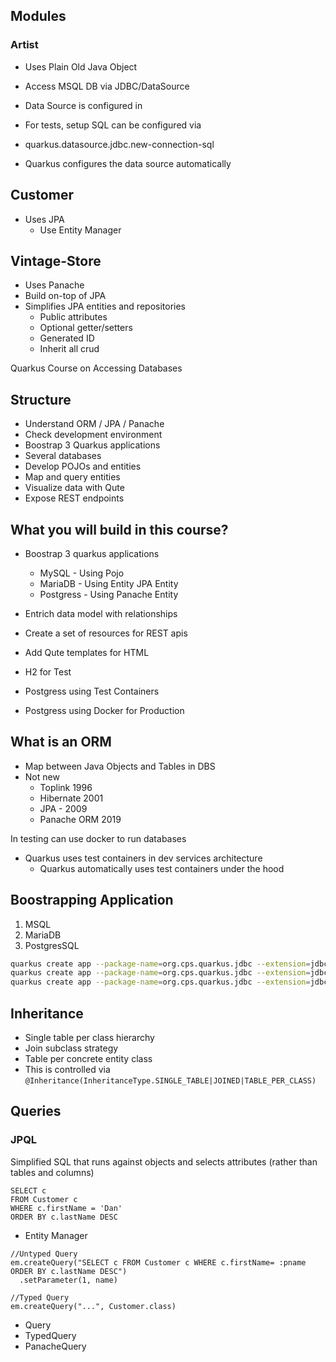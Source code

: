 ## Modules

### Artist

- Uses Plain Old Java Object
- Access MSQL DB via JDBC/DataSource

- Data Source is configured in
- For tests, setup SQL can be configured via 
- quarkus.datasource.jdbc.new-connection-sql
- Quarkus configures the data source automatically

## Customer

- Uses JPA
  - Use Entity Manager

## Vintage-Store

- Uses Panache
- Build on-top of JPA
- Simplifies JPA entities and repositories
  - Public attributes
  - Optional getter/setters
  - Generated ID
  - Inherit all crud

Quarkus Course on Accessing Databases

## Structure
- Understand ORM / JPA / Panache
- Check development environment
- Boostrap 3 Quarkus applications
- Several databases
- Develop POJOs and entities
- Map and query entities
- Visualize data with Qute
- Expose REST endpoints

## What you will build in this course?
- Boostrap 3 quarkus applications
  - MySQL - Using Pojo
  - MariaDB - Using Entity JPA Entity
  - Postgress - Using Panache Entity
- Entrich data model with relationships
- Create a set of resources for REST apis
- Add Qute templates for HTML

- H2 for Test
- Postgress using Test Containers
- Postgress using Docker for Production

## What is an ORM

- Map between Java Objects and Tables in DBS
- Not new
  - Toplink 1996
  - Hibernate 2001
  - JPA - 2009
  - Panache ORM 2019

In testing can use docker to run databases
- Quarkus uses test containers in dev services architecture
  - Quarkus automatically uses test containers under the hood

## Boostrapping Application

1. MSQL
2. MariaDB
3. PostgresSQL

```bash
quarkus create app --package-name=org.cps.quarkus.jdbc --extension=jdbc-mysql,quarkus-agroal,resteasy org.cps.course.quarkus.orm:artist
quarkus create app --package-name=org.cps.quarkus.jdbc --extension=jdbc-mariadb,hibernate-orm,resteasy org.cps.course.quarkus.orm:customer
quarkus create app --package-name=org.cps.quarkus.jdbc --extension=jdbc-postgresql,hibernate-orm-panache,resteasy org.cps.course.quarkus.orm:vintage-store
```


## Inheritance
- Single table per class hierarchy
- Join subclass strategy
- Table per concrete entity class
- This is controlled via `@Inheritance(InheritanceType.SINGLE_TABLE|JOINED|TABLE_PER_CLASS)`

## Queries

### JPQL

Simplified SQL that runs against objects and selects attributes (rather than tables and columns)

```
SELECT c
FROM Customer c
WHERE c.firstName = 'Dan'
ORDER BY c.lastName DESC
```

- Entity Manager

```aidl
//Untyped Query
em.createQuery("SELECT c FROM Customer c WHERE c.firstName= :pname ORDER BY c.lastName DESC")
  .setParameter(1, name)

//Typed Query
em.createQuery("...", Customer.class)
```

- Query
- TypedQuery
- PanacheQuery
